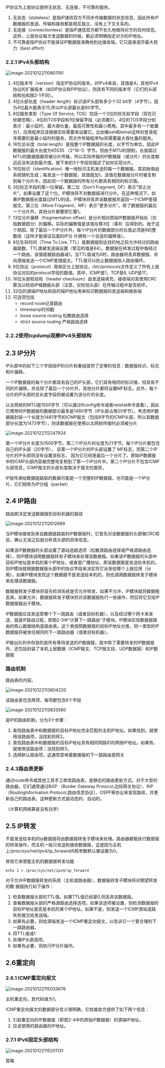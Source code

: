 IP协议为上层协议提供无状态、无连接、不可靠的服务。

1. 无状态（stateless）是指IP通信双方不同步传输数据的状态信息，因此所有IP数据报的发送、传输和接收都是相互独立、没有上下文关系的。
2. 无连接（connectionless）是指IP通信双方都不长久地维持对方的任何信息。这样，上层协议每次发送数据的时候，都必须明确指定对方的IP地址。
3. 不可靠是指IP协议不能保证IP数据报准确地到达接收端，它只是承诺尽最大努力（best effort）

### 2.2.1 IPv4头部结构

![image-20210122110801191](images\2\2-1.png)

1. 4位版本号（version）指定IP协议的版本。对IPv4来说，其值是4。其他IPv4协议的扩展版本（如SIP协议和PIP协议），则具有不同的版本号（它们的头部结构也和图2-1不同）。
2. 4位头部长度（header length）标识该IP头部有多少个32 bit字（4字节）。因为4位最大能表示15,所以IP头部最长是60字节。
3. 8位服务类型（Type Of Service, TOS）包括一个3位的优先权字段（现在已经被忽略），4位的TOS字段和1位保留字段（必须置0）。4位的TOS字段分别表示：最小延时，最大吞吐量，最高可靠性和最小费用。其中最多有一个能置为1，应用程序应该根据实际需要来设置它。比如像ssh和telnet这样的登录程序需要的是最小延时的服务，而文件传输程序ftp则需要最大吞吐量的服务。
4. 16位总长度（total length）是指整个IP数据报的长度，以字节为单位，因此IP数据报的最大长度为65535 （2^16-1）字节。但由于MTU的限制，长度超过MTU的数据报都将被分片传输，所以实际传输的IP数据报（或分片）的长度都远远没有达到最大值。接下来的3个字段则描述了如何实现分片。
5. 16位标识（identification）唯一地标识主机发送的每一个数据报。其初始值由系统随机生成；每发送一个数据报，其值就加1。该值在数据报分片时被复制到每个分片中，因此同一个数据报的所有分片都具有相同的标识值。
6. 3位标志字段的第一位保留。第二位（Don’t Fragment, DF）表示“禁止分片”。如果设置了这个位，IP模块将不对数据报进行分片。在这种情况下，如果IP数据报长度超过MTU的话，IP模块将丢弃该数据报并返回一个ICMP差错报文。第三位（More Fragment，MF）表示“更多分片”。除了数据报的最后一个分片外，其他分片都要把它置1。
7. 13位分片偏移（fragmentation offset）是分片相对原始IP数据报开始处（仅指数据部分）的偏移。实际的偏移值是该值左移3位（乘8）后得到的。由于这个原因，除了最后一个IP分片外，每个IP分片的数据部分的长度必须是8的整数倍（这样才能保证后面的IP分 片拥有一个合适的偏移值）。
8. 8位生存时间（Time To Live, TTL）是数据报到达目的地之前允许经过的路由器跳数。TTL值被发送端设置（常见的值是64）。数据报在转发过程中每经过一个路由，该值就被路由器减1。当TTL值减为0时，路由器将丢弃数据报，并向源端发送一个ICMP差错报文。TTL值可以防止数据报陷人路由循环。
9. 8位协议（protocol）用来区分上层协议，/etc/protocols文件定义了所有上层协议对应的protocol字段的数值。其中，ICMP是1，TCP是6, UDP是17。
10. 16位头部校验和（header checksum）由发送端填充，接收端对其使用CRC算法以检验IP喊据报头部（注意，仅检验头部）在传输过程中是否损坏。
11. 32位的源端IP地址和目的端IP地址用来标识数据报的发送端和接收端
12. 可选项包括 
    * record route记录路由
    * timestamp时间戳
    * loose source routing 松散路由选择
    * strict source routing 严格路由选择

### 2.2.2使用tcpdump观察IPv4头部结构

## 2.3 IP分片

IP头部中的如下三个字段给IP的分片和重组提供了足够的信息：数据报标识、标志和片偏移。

一个IP数据报的每个分片都具有自己的IP头部，它们具有相同的标识值，但具有不同的片偏移。并且除了最后一个分片外，其他分片都将设置MF标志。此外，每个分片的IP头部的总长度字段将被设置为该分片的长度。

以太网帧的MTU是1500字节（可以通过ifconfig命令或者netstat命令查看），因此它携带的IP数据报的数据部分最多是1480字节（IP头部占用20字节）。考虑用IP数据报封装一个长度为1481字节的ICMP报文（包括8字节的ICMP头部，所以其数据部分长度为1473字节），则该数据报在使用以太网帧传输时必须被分片

![image-20210122112247924](images\2\2-2.png)

第一个IP分片长度为1500字节，第二个IP分片的长度为21字节。每个IP分片都包含自己的IP头部（20字节）， 且第一个IP分片的IP头部设置了 MF标志，而第二个IP分片的IP头部则没有设置该标志， 因为它已经是最后一个分片了。原始IP数据报中的ICMP头部内容被完整地复制到了第一个IP分片中。第二个IP分片不包含ICMP头部信息，ICMP报文的头部长度取决于报文的类型，



IP层传递给数据链路层的数据可能是一个完整的IP数据报，也可能是一个IP分 片，它们统称为IP分组（packet）

## 2.4 IP路由

路由即决定发送数据报到目标机器的路径

![image-20210122112612689](images\2\2-3.png)

​		当IP模块接收到来自数据链路层的IP数据报时，它首先对该数据报的头部做CRC校验，确认无误之后就分析其头部的具体信息。

​		如果该IP数据报的头部设置了源站选路选项（松散源路由选择或严格源路由选择），则IP模块调用数据报转发子模块来处理该数据报。如果该IP数据报的头部中目标IP地址是本机的某个IP地址，或者是广播地址，即该数据报是发送给本机的，则IP模块就根据数据报头部中的协议字段来决定将它派发给哪个上层应用（分用）。如果IP模块发现这个数据报不是发送给本机的，则也调用数据报转发子模块来处理该数据报。

​		数据报转发子模块将首先检测系统是否允许转发，如果不允许，IP模块就将数据报丢弃。如果允许，数据报转发子模块将对该数据报执行一些操作，然后将它交给IP数据报输出子模块。

​		IP数据报应该发送至哪个下一跳路由（或者目标机器），以及经过哪个网卡来发送，就是IP路由过程，即图2-3中“计算下一跳路由”子模块。IP模块实现数据报路由的核心数据结构是路由表。这个表按照数据报的目标IP地址分类，同一类型的IP数据报将被发往相同的下一跳路由器（或者目标机器）。

​		IP输出队列中存放的是所有等待发送的IP数据报，其中除了需要转发的IP数据报外，还包括封装了本机上层数据（ICMP报文、TCP报文段、UDP数据报）和IP数据报



### 路由机制

路由表的内容。

![image-20210122113804220](images\2\T2-1.png)

该路由表包含两项，每项都包含8个字段

![image-20210122113833560](images\2\T2-2.png)

是IP的路由机制，分为3个步骤：

1.  查找路由表中和数据报的目标IP地址完全匹配的主机IP地址。如果找到，就使用该路由项，没找到则转2。
2. 查找路由表中和数据报的目标IP地址具有相同网路ID的网络IP地址。如果有，就使用该路由项；没找到转3。
3. 选择默认路由项，这通常意味着数据报的下一跳路由是网关

### 2.4.3路由表更新

通过route命令或其他工具手工修改路由表，是静态的路由更新方式。对于大型的路由器，它们通常通过BGP （Border Gateway Protocol,边际网关协议）、RIP （RoutingInformation Protocol,路由信息协议）、OSPF等协议来发现路径，并更新自己的路由表。这种更新方式是动态的、自动的。

（计算机网络算是没有白学）



## 2.5 IP转发

不是发送给本机的ip数据报将由数据报转发子模块来处理。路由器都能执行数据报的转发操作，而主机一般只发送和接收数据报，这是因为主机上/proc/sys/net/ipv4/ip_forward内核参数默认被设置为0。

修改它来使能主机的数据报转发功能

`echo 1 > /proc/sys/net/ipv4/ip_forward`

对于允许IP数据报转发的系统（主机或路由器），数据报转发子模块将对期望转发的数
据报执行如下操作：

1. 检查数据报头部的TTL值。如果TTL值已经是0,则丢弃该数据报。
2.  查看数据报头部的严格源路由选择选项。如果该选项被设置，则检测数据报的目标IP地址是否是本机的某个IP地址。如果不是，则发送一个ICMP源站选路失败报文给发送端。
3.  如果有必要，则给源端发送一个ICMP重定向报文，以吿诉它一个更合理的下一跳路由器。
4.  将TTL值减1
5.  处理IP头部选项。
6.  如果有必要，则执行IP分片操作。



## 2.6重定向

### 2.6.1 ICMP重定向报文

![image-20210122115033676](images\2\2-4.png)

主机重定向，其代码值为1。

ICMP重定向报文的数据部分含义很明确，它给接收方提供了如下两个信息：

1. 引起重定向的IP数据报（即图2-4中的原始IP数据报）的源端IP地址。
2. 应该使用的路由器的IP地址。



### 2.7.1 IPv6固定头部结构

![image-20210122115201131](images\2\2-6.png)

暂略